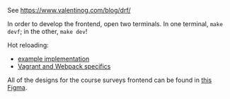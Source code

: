 See https://www.valentinog.com/blog/drf/

In order to develop the frontend, open two terminals. In one terminal, `make devf`; in the other, `make dev`!

Hot reloading:
* [example implementation](https://hackernoon.com/how-to-bring-live-reloading-back-to-a-django-and-react-project-ilf3ubm)
* [Vagrant and Webpack specifics](https://webpack.js.org/guides/development-vagrant/)

All of the designs for the course surveys frontend can be found in [this Figma](https://www.figma.com/file/qgqA9eWEZ7Jpm5eOx7EUuh/HKN-Site?node-id=33%3A51).
